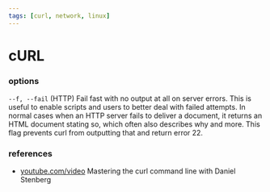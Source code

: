 ```yaml
---
tags: [curl, network, linux]
---
```


# cURL

### options

`--f, --fail`
(HTTP) Fail fast with no output at all on server errors. This is useful to enable scripts and users to better deal with failed attempts. In normal cases when an HTTP server fails to deliver a document, it returns an HTML document stating so, which often also describes why and more. This flag prevents curl from outputting that and return error 22.

### references

- [youtube.com/video](https://www.youtube.com/watch?v=V5vZWHP-RqU) Mastering the curl command line with Daniel Stenberg
